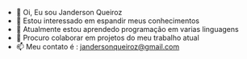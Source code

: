 - 👋 Oi, Eu sou Janderson Queiroz
- 👀 Estou interessado em espandir meus conhecimentos
- 🌱 Atualmente estou aprendedo programação em varias linguagens
- 💞️ Procuro colaborar em projetos do meu trabalho atual
- 📫 Meu contato é : jandersonqueiroz@gmail.com

<!---
jlqueiroz/jlqueiroz is a ✨ special ✨ repository because its `README.md` (this file) appears on your GitHub profile.
You can click the Preview link to take a look at your changes.
--->
